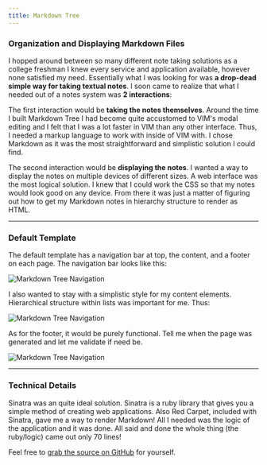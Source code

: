 ```yaml
---
title: Markdown Tree
---
```

### Organization and Displaying Markdown Files
I hopped around between so many different note taking solutions as a college freshman I knew every service and application available, however none satisfied my need. Essentially what I was looking for was **a drop-dead simple way for taking textual notes**. I soon came to realize that what I needed out of a notes system was **2 interactions**:

The first interaction would be **taking the notes themselves**. Around the time I built Markdown Tree I had become quite accustomed to VIM's modal editing and I felt that I was a lot faster in VIM than any other interface. Thus, I needed a markup language to work with inside of VIM with. I chose Markdown as it was the most straightforward and simplistic solution I could find.

The second interaction would be **displaying the notes**. I wanted a way to display the notes on multiple devices of different sizes. A web interface was the most logical solution. I knew that I could work the CSS so that my notes would look good on any device. From there it was just a matter of figuring out how to get my Markdown notes in hierarchy structure to render as HTML.

<hr class="dotted" />

### Default Template
The default template has a navigation bar at top, the content, and a footer on each page. The navigation bar looks like this:

![Markdown Tree Navigation](/images/markdown-tree-nav.png)

I also wanted to stay with a simplistic style for my content elements. Hierarchical structure within lists was important for me. Thus: 

![Markdown Tree Navigation](/images/markdown-tree-list.png)

As for the footer, it would be purely functional. Tell me when the page was generated and let me validate if need be.

![Markdown Tree Navigation](/images/markdown-tree-footer.png)

<hr class="dotted" />

### Technical Details
Sinatra was an quite ideal solution. Sinatra is a ruby library that gives you a simple method of creating web applications. Also Red Carpet, included with Sinatra, gave me a way to render Markdown! All I needed was the logic of the application and it was done. All said and done the whole thing (the ruby/logic) came out only 70 lines!

Feel free to [grab the source on GitHub](https://github.com/mil/markdown-tree) for yourself.
